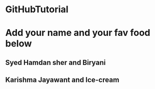 # GitHubTutorial

# Add your name and your fav food below 

## Syed Hamdan sher and Biryani

## Karishma Jayawant and Ice-cream
